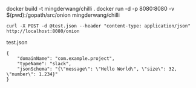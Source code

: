 docker build -t mingderwang/chilli .
docker run -d -p 8080:8080 -v $(pwd):/gopath/src/onion mingderwang/chilli 

```
curl -X POST -d @test.json --header "content-type: application/json" http://localhost:8080/onion
```

test.json
```
{
    "domainName": "com.example.project", 
    "typeName": "slack",
    "jsonSchema": "{\"message\": \"Hello World\", \"size\": 32, \"number\": 1.234}"
}
```
